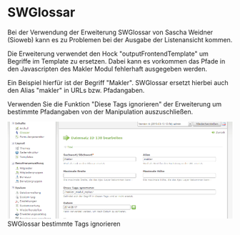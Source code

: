 # SWGlossar

Bei der Verwendung der Erweiterung SWGlossar von Sascha Weidner (Sioweb) kann es zu Problemen bei der Ausgabe der Listenansicht kommen.

Die Erweiterung verwendet den Hock "outputFrontendTemplate" um Begriffe im Template zu ersetzen. Dabei kann es vorkommen das Pfade in den Javascripten des Makler Modul fehlerhaft ausgegeben werden.

Ein Beispiel hierfür ist der Begriff "Makler".
SWGlossar ersetzt hierbei auch den Alias "makler" in URLs bzw. Pfadangaben.

Verwenden Sie die Funktion "Diese Tags ignorieren" der Erweiterung um bestimmte Pfadangaben von der Manipulation auszuschließen.

![](../_images/maklermodul/swglossar-problem-2015-03-13_1358.png)
SWGlossar bestimmte Tags ignorieren

